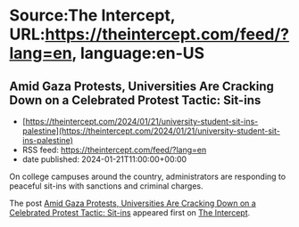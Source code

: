 # Source:The Intercept, URL:https://theintercept.com/feed/?lang=en, language:en-US

## Amid Gaza Protests, Universities Are Cracking Down on a Celebrated Protest Tactic: Sit-ins
 - [https://theintercept.com/2024/01/21/university-student-sit-ins-palestine](https://theintercept.com/2024/01/21/university-student-sit-ins-palestine)
 - RSS feed: https://theintercept.com/feed/?lang=en
 - date published: 2024-01-21T11:00:00+00:00

<p>On college campuses around the country, administrators are responding to peaceful sit-ins with sanctions and criminal charges.</p>
<p>The post <a href="https://theintercept.com/2024/01/21/university-student-sit-ins-palestine/">Amid Gaza Protests, Universities Are Cracking Down on a Celebrated Protest Tactic: Sit-ins</a> appeared first on <a href="https://theintercept.com">The Intercept</a>.</p>

